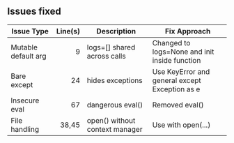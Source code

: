 ## Issues fixed

| Issue Type | Line(s) | Description | Fix Approach |
|---|---:|---|---|
| Mutable default arg | 9 | logs=[] shared across calls | Changed to logs=None and init inside function |
| Bare except | 24 | hides exceptions | Use KeyError and general except Exception as e |
| Insecure eval | 67 | dangerous eval() | Removed eval() |
| File handling | 38,45 | open() without context manager | Use with open(...) |
